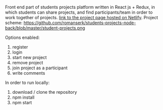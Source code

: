 Front end part of students projects platform written in React js + Redux, in which students can share projects, and find participants/team in order to work together of projects.
[link to the project page hosted on Netlify](https://flamboyant-sinoussi-e7c4cb.netlify.com/).
Project scheme: https://github.com/romanserk/students-projects-node-back/blob/master/student-projects.png


Options enabled:

1. register
2. login
3. start new project
4. remove project
5. join project as a participant
6. write comments


In order to run locally:

1. download / clone the repository
2. npm install
3. npm start

